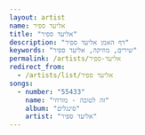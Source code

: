 ```yaml
---
layout: artist
name: אליעד ספיר
title: "אליעד ספיר"
description: "דף האמן אליעד ספיר"
keywords: "שירים, מוזיקה, אליעד ספיר"
permalink: /artists/אליעד-ספיר
redirect_from:
  - /artists/list/אליעד ספיר
songs:
  - number: "55433"
    name: "זה לטובה - מזרחי"
    album: "סינגלים"
    artist: "אליעד ספיר"
---
```

